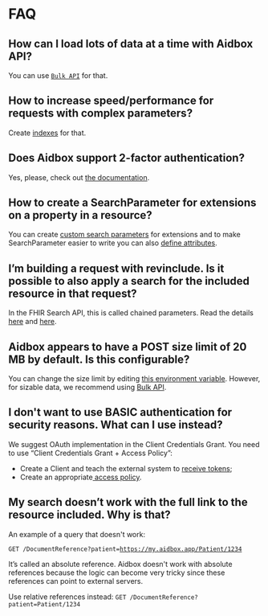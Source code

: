# FAQ

## **How can I load lots of data at a time with Aidbox API?**

You can use [`Bulk API`](https://docs.aidbox.app/api-1/bulk-api-1) for that.

## **How to increase speed/performance for requests with complex parameters?**

Create [indexes](https://docs.aidbox.app/api-1/fhir-api/search-1/usdlookup#create-indexes) for that.

## **Does Aidbox support 2-factor authentication?**

Yes, please, check out [the documentation](security-and-access-control-1/auth/two-factor-authentication.md).

## **How to create a SearchParameter for extensions on a property in a resource?**

You can create [custom search parameters](https://docs.aidbox.app/api-1/fhir-api/search-1/searchparameter) for extensions and to make SearchParameter easier to write you can also [define attributes](https://docs.aidbox.app/modules-1/first-class-extensions).

## **I’m building a request with revinclude. Is it possible to also apply a search for the included resource in that request?**

In the FHIR Search API, this is called chained parameters. Read the details [here](https://docs.aidbox.app/api-1/fhir-api/search-1/chained-parameters) and [here](https://www.hl7.org/fhir/search.html#chaining).

## Aidbox appears to have a POST size limit of 20 MB by default. Is this configurable?

You can change the size limit by editing [this environment variable](https://docs.aidbox.app/reference/configuration/environment-variables/optional-environment-variables#box\_web\_max\_\_body). However, for sizable data, we recommend using [Bulk API](https://docs.aidbox.app/api-1/bulk-api-1).

## I don't want to use BASIC authentication for security reasons. What can I use instead?

We suggest OAuth implementation in the Client Credentials Grant. You need to use “Client Credentials Grant + Access Policy”:

* Create a Client and teach the external system to [receive tokens](https://docs.aidbox.app/auth/client-credentials);
* Create an appropriate[ access policy](https://docs.aidbox.app/security/access-control#matcho-engine).

## My search doesn’t work with the full link to the resource included. Why is that?

An example of a query that doesn't work:

`GET /DocumentReference?patient=`[`https://my.aidbox.app/Patient/1234`](https://my.aidbox.app/Patient/1234)

It’s called an absolute reference. Aidbox doesn't work with absolute references because the logic can become very tricky since these references can point to external servers.

Use relative references instead: `GET /DocumentReference?patient=Patient/1234`
